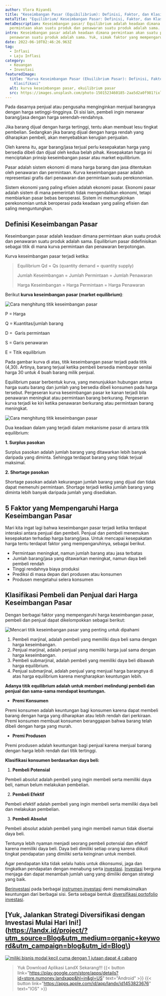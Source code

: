 ```yaml
---
author: Vlora Riyandi
title: "Keseimbangan Pasar (Equibilibrium): Definisi, Faktor, dan Klasifikasi"
metaTitle: "Equilibrium/ Keseimbangan Pasar: Definisi, Faktor, dan Klasifikasi"
metaDescription: Keseimbangan pasar/ Equilibrium adalah keadaan dimana
  permintaan akan suatu produk dan penawaran suatu produk adalah sama.
intro: Keseimbangan pasar adalah keadaan dimana permintaan akan suatu produk dan
  penawaran suatu produk adalah sama. Yuk, simak faktor yang mempengaruhinya.
date: 2022-06-10T02:46:26.963Z
tag:
  - Inflasi
  - Laju Inflasi
category:
  - Keuangan
  - Investasi
featuredImage:
  title: "Kurva Keseimbangan Pasar (Ekuilibrium Pasar): Definisi, Faktor, dan
    Klasifikasi"
  alt: kurva keseimbangan pasar, ekuilibrium pasar
  src: https://images.unsplash.com/photo-1501523460185-2aa5d2a0f981?ixlib=rb-1.2.1&ixid=MnwxMjA3fDB8MHxwaG90by1wYWdlfHx8fGVufDB8fHx8&auto=format&fit=crop&w=931&q=80
---
```

Pada dasarnya penjual atau pengusaha menginginkan menjual barangnya dengan harga setinggi-tingginya. Di sisi lain, pembeli ingin menawar barang/jasa dengan harga serendah-rendahnya. 

Jika barang dijual dengan harga tertinggi, tentu akan membuat lesu tingkat pembelian. Sedangkan jika barang dijual dengan harga rendah yang diharapkan pembeli, akan menyebabkan kerugian penjualan.

Oleh karena itu, agar barang/jasa terjual perlu kesepakatan harga yang bersedia dibeli dan dijual oleh kedua belah pihak. Kesepakatan harga ini menciptakan prinsip keseimbangan pasar atau market equilibrium.

Pasar adalah sistem ekonomi di mana harga barang dan jasa ditentukan oleh penawaran dan permintaan. Kurva keseimbangan pasar adalah representasi grafis dari penawaran dan permintaan suatu perekonomian.  

Sistem ekonomi yang paling efisien adalah ekonomi pasar. Ekonomi pasar adalah sistem di mana pemerintah tidak mengendalikan ekonomi, tetapi membiarkan pasar bebas beroperasi. Sistem ini memungkinkan perekonomian untuk beroperasi pada keadaan yang paling efisien dan saling menguntungkan. 

## Definisi Keseimbangan Pasar

Keseimbangan pasar adalah keadaan dimana permintaan akan suatu produk dan penawaran suatu produk adalah sama. Equilibrium pasar didefinisikan sebagai titik di mana kurva permintaan dan penawaran berpotongan. 

Kurva keseimbangan pasar terjadi ketika:

> Equilibrium Qd = Qs (quantity demand = quantity supply) 
>
> Jumlah Keseimbangan = Jumlah Permintaan = Jumlah Penawaran 
>
> Harga Keseimbangan = Harga Permintaan = Harga Penawaran

Berikut **kurva keseimbangan pasar (market equilibrium)**:

![Cara menghitung titik keseimbangan pasar](https://lh6.googleusercontent.com/06lPYQw36xtOl5gVvnkVJFPL8eI78C4IVpza_GYjx10uedfOSxCtJOx-CEgi-QkBXzRyGUAMwVsntUhY3_13bnNChhSURP6Lm3nB6kZ1svBlSXgTn-fi2kGvHp9VgfdPybUmGEl5F9taELWZ8w "Menghitung titik keseimbangan pasar dengan melihat permintaan dan penawaran")

P = Harga

Q = Kuantitas/jumlah barang

D =  Garis permintaan

S = Garis penawaran

E = Titik equilibrium

Pada gambar kurva di atas, titik keseimbangan pasar terjadi pada titik (4,30). Artinya, barang terjual ketika pembeli bersedia membayar senilai harga 30 untuk 4 buah barang milik penjual.

Equilibrium pasar berbentuk kurva, yang menunjukkan hubungan antara harga suatu barang dan jumlah yang bersedia dibeli konsumen pada harga tersebut. Pergeseran kurva keseimbangan pasar ke kanan terjadi bila penawaran meningkat atau permintaan barang berkurang. Pergeseran kurva terjadi ke kiri ketika penawaran berkurang atau permintaan barang meningkat.

![Cara menghitung titik keseimbangan pasar](https://lh5.googleusercontent.com/mE-Cu6_JT04jzr1aT4lQbsDwzQh9bWcZ47QdnKM3V9IB8RLwwIlrrlZ5JCDpRbOa2LE2kIRpcgL_mqeUpG5N4NNPN-MDIbnA8liSdmA5eKcLACA5n96YQ1Qq8eom4vy7JRxO5umnphLvDOm0jA "Memahami cara menghitung titik keseimbangan pasar")

Dua keadaan dalam yang terjadi dalam mekanisme pasar di antara titik equilibrium:

**1. Surplus pasokan**

Surplus pasokan adalah jumlah barang yang ditawarkan lebih banyak daripada yang diminta. Sehingga terdapat barang yang tidak terjual maksimal.

**2. Shortage pasokan**

Shortage pasokan adalah kekurangan jumlah barang yang dijual dan tidak dapat memenuhi permintaan. Shortage terjadi ketika jumlah barang yang diminta lebih banyak daripada jumlah yang disediakan.

## 5 Faktor yang Mempengaruhi Harga Keseimbangan Pasar

Mari kita ingat lagi bahwa keseimbangan pasar terjadi ketika terdapat interaksi antara penjual dan pembeli. Penjual dan pembeli menemukan kesepakatan terhadap harga barang/jasa. Untuk mencapai kesepakatan harga tentu terdapat faktor yang mempengaruhinya, sebagai berikut.

* Permintaan meningkat, namun jumlah barang atau jasa terbatas 
* Jumlah barang/jasa yang ditawarkan meningkat, namun daya beli pembeli rendah
* Tinggi rendahnya biaya produksi 
* Prediksi di masa depan dari produsen atau konsumen 
* Produsen mengetahui selera konsumen 

## **Klasifikasi Pembeli dan Penjual dari Harga Keseimbangan Pasar**

Dengan berbagai faktor yang mempengaruhi harga keseimbangan pasar, pembeli dan penjual dapat dikelompokkan sebagai berikut:

![Mencari titik keseimbangan pasar yang penting untuk dipahami](https://lh5.googleusercontent.com/cktjvv98WAS4raa3d1dFxfBGyB8GPgvg3eOJyPh1jMz6y0rqXVT22cLluBd8eWwGN8HtIQa6wel4h7dFIW2Te3ReYGtYwpIMLbZNRbLhBdLtIkdEJK8JEXz2RWySl97F66oF-QM5tcUD9XO93g "perhitungan titik keseimbangan pasar ")

1. Pembeli marjinal, adalah pembeli yang memiliki daya beli sama dengan harga keseimbangan.
2. Penjual marjinal, adalah penjual yang memiliki harga jual sama dengan harga keseimbangan.
3. Pembeli submarjinal, adalah pembeli yang memiliki daya beli dibawah harga equilibrium.
4. Penjual submarjinal, adalah penjual yang menjual harga barangnya di atas harga equilibrium karena mengharapkan keuntungan lebih.

**Adanya titik equilibrium adalah untuk memberi melindungi pembeli dan penjual dan sama-sama mendapat keuntungan.**

* **Premi Konsumen** 

Premi konsumen adalah keuntungan bagi konsumen karena dapat membeli barang dengan harga yang diharapkan atau lebih rendah dari perkiraan. Premi konsumen membuat konsumen beranggapan bahwa barang telah dibeli dengan harga yang murah.

* **Premi Produsen**

Premi produsen adalah keuntungan bagi penjual karena menjual barang dengan harga lebih rendah dari titik tertinggi.

**Klasifikasi konsumen berdasarkan daya beli:**

1. **Pembeli Potensial**

Pembeli absolut adalah pembeli yang ingin membeli serta memiliki daya beli, namun belum melakukan pembelian.

2. **Pembeli Efektif**

Pembeli efektif adalah pembeli yang ingin membeli serta memiliki daya beli dan melakukan pembelian.

3. **Pembeli Absolut**

Pembeli absolut adalah pembeli yang ingin membeli namun tidak disertai daya beli.

Tentunya lebih nyaman menjadi seorang pembeli potensial dan efektif karena memiliki daya beli. Daya beli dimiliki setiap orang karena diikuti tingkat pendapatan yang dimiliki serta keinginan untuk membeli.

Agar pendapatan kita tidak selalu habis untuk dikonsumsi, jaga dan tingkatkan pendapatan dengan menabung serta [investasi](https://landx.id/?utm_source=Blog&utm_medium=organic+keyword&utm_campaign=blog&utm_id=Blog). [Investasi](https://landx.id/?utm_source=Blog&utm_medium=organic+keyword&utm_campaign=blog&utm_id=Blog) berguna menjaga dan dapat menambah jumlah uang yang dimiliki dengan strategi yang baik.

[Berinvestasi](https://landx.id/?utm_source=Blog&utm_medium=organic+keyword&utm_campaign=blog&utm_id=Blog) pada berbagai [instrumen investasi](https://landx.id/?utm_source=Blog&utm_medium=organic+keyword&utm_campaign=blog&utm_id=Blog) demi memaksimalkan keuntungan dari berbagai sisi. Serta sebagai bentuk [diversifikasi portofolio investasi](https://landx.id/?utm_source=Blog&utm_medium=organic+keyword&utm_campaign=blog&utm_id=Blog). 

## [Yuk, Jalankan Strategi Diversifikasi dengan Investasi Mulai Hari Ini!](https://landx.id/project/?utm_source=Blog&utm_medium=organic+keyword&utm_campaign=blog&utm_id=Blog\)

[![miliki bisnis modal kecil cuma dengan 1 jutaan dapat 4 cabang ](https://accountgram-production.sfo2.cdn.digitaloceanspaces.com/landx_ghost/2021/11/jadi-owner-bisnis-hanya-1-jutaan-dengan-cuan-yang-sangat-menjanjikan.png)](https://landx.id/project/?utm_source=Blog&utm_medium=organic+keyword&utm_campaign=blog&utm_id=Blog)

<!--EndFragment-->

> Yuk Download Aplikasi LandX Sekarang!!!
> {{< button link="https://play.google.com/store/apps/details?id=store.numoney.landxapp&hl=in&gl=US" text="Android" >}}
> {{< button link="https://apps.apple.com/id/app/landx/id1453823676" text="IOS" >}}